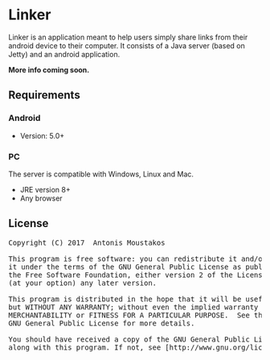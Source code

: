 # Linker

Linker is an application meant to help users simply share links from their android device to their computer.
It consists of a Java server (based on Jetty) and an android application.

**More info coming soon.**


## Requirements

### Android
- Version: 5.0+

### PC
The server is compatible with Windows, Linux and Mac.
- JRE version 8+
- Any browser



## License

<pre>
Copyright (C) 2017  Antonis Moustakos

This program is free software: you can redistribute it and/or modify
it under the terms of the GNU General Public License as published by
the Free Software Foundation, either version 2 of the License, or
(at your option) any later version.

This program is distributed in the hope that it will be useful,
but WITHOUT ANY WARRANTY; without even the implied warranty of
MERCHANTABILITY or FITNESS FOR A PARTICULAR PURPOSE.  See the
GNU General Public License for more details.

You should have received a copy of the GNU General Public License
along with this program. If not, see [http://www.gnu.org/licenses/].

</pre>
